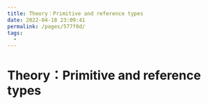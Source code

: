 ```yaml
---
title: Theory：Primitive and reference types
date: 2022-04-18 23:09:41
permalink: /pages/577f0d/
tags:
  - 
---
```

# Theory：Primitive and reference types

  <iframe :src="$withBase('/markmap/Markmap_Theory：Primitive and reference types.html')" width="100%" height="400" frameborder="0" scrolling="No" leftmargin="0" topmargin="0"></iframe>

